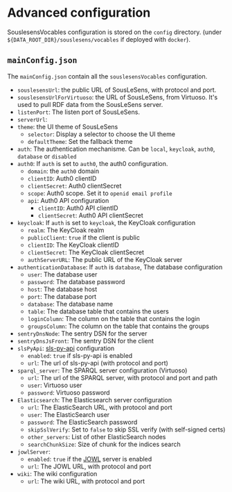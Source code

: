 # Advanced configuration

SouslesensVocables configuration is stored on the `config` directory.
(under `${DATA_ROOT_DIR}/souslesens/vocables` if deployed with `docker`).

## `mainConfig.json`

The `mainConfig.json` contain all the `souslesensVocables` configuration.

-   `souslesensUrl`: the public URL of SousLeSens, with protocol and port.
-   `souslesensUrlForVirtuoso`: the URL of SousLeSens, from Virtuoso. It's used to pull RDF data
    from the SousLeSens server.
-   `listenPort`: The listen port of SousLeSens.
-   `serverUrl`:
-   `theme`: the UI theme of SousLeSens
    -   `selector`: Display a selector to choose the UI theme
    -   `defaultTheme`: Set the fallback theme
-   `auth`: The authentication mechanisme. Can be `local`, `keycloak`, `auth0`, `database` or `disabled`
-   `auth0`: If `auth` is set to `auth0`, the auth0 configuration.
    -   `domain`: the `auth0` domain
    -   `clientID`: Auth0 clientID
    -   `clientSecret`: Auth0 clientSecret
    -   `scope`: Auth0 scope. Set it to `openid email profile`
    -   `api`: Auth0 API configuration
        -   `clientID`: Auth0 API clientID
        -   `clientSecret`: Auth0 API clientSecret
-   `keycloak`: If `auth` is set to `keycloak`, the KeyCloak configuration
    -   `realm`: The KeyCloak realm
    -   `publicClient`: `true` if the client is public
    -   `clientID`: The KeyCloak clientID
    -   `clientSecret`: The KeyCloak clientSecret
    -   `authServerURL`: The public URL of the KeyCloak server
-   `authenticationDatabase`: If `auth` is `database`, The database configuration
    -   `user`: The database user
    -   `password`: The database password
    -   `host`: The database host
    -   `port`: The database port
    -   `database`: The database name
    -   `table`: The database table that contains the users
    -   `loginColumn`: The column on the table that contains the login
    -   `groupsColumn`: The column on the table that contains the groups
-   `sentryDnsNode`: The sentry DSN for the server
-   `sentryDnsJsFront`: The sentry DSN for the client
-   `slsPyApi`: [sls-py-api](https://github.com/souslesens/sls-py-api) configuration
    -   `enabled`: `true` if sls-py-api is enabled
    -   `url`: The url of sls-py-api (with protocol and port)
-   `sparql_server`: The SPARQL server configuration (Virtuoso)
    -   `url`: The url of the SPARQL server, with protocol and port and path
    -   `user`: Virtuoso user
    -   `password`: Virtuoso password
-   `Elasticsearch`: The Elasticsearch server configuration
    -   `url`: The ElasticSearch URL, with protocol and port
    -   `user`: The ElasticSearch user
    -   `password`: The ElasticSearch password
    -   `skipSslVerify`: Set to `false` to skip SSL verify (with self-signed certs)
    -   `other_servers`: List of other ElasticSearch nodes
    -   `searchChunkSize`: Size of chunk for the indices search
-   `jowlServer`:
    -   `enabled`: `true` if the [JOWL](https://github.com/souslesens/jowl) server is enabled
    -   `url`: The JOWL URL, with protocol and port
-   `wiki`: The wiki configuration
    -   `url`: The wiki URL, with protocol and port
